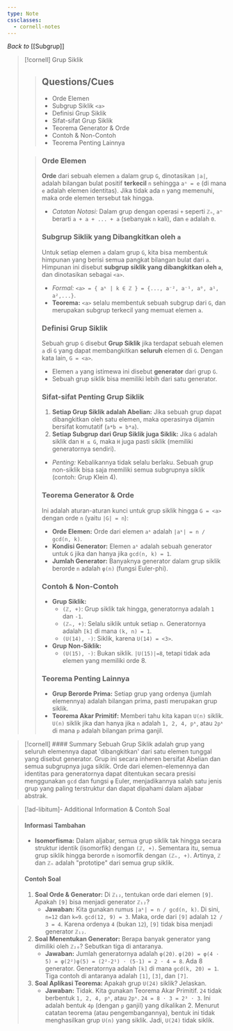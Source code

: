 ```yaml
---
type: Note
cssclasses:
  - cornell-notes
---
```


_Back to_ [[Subgrup]]

> [!cornell] Grup Siklik
> 
> > ## Questions/Cues
> > 
> > - Orde Elemen
> > - Subgrup Siklik `<a>`
> > - Definisi Grup Siklik
> > - Sifat-sifat Grup Siklik
> > - Teorema Generator & Orde
> > - Contoh & Non-Contoh
> > - Teorema Penting Lainnya
> 
> > ### Orde Elemen
> > 
> > **Orde** dari sebuah elemen `a` dalam grup `G`, dinotasikan `|a|`, adalah bilangan bulat positif **terkecil** `n` sehingga `aⁿ = e` (di mana `e` adalah elemen identitas). Jika tidak ada `n` yang memenuhi, maka orde elemen tersebut tak hingga.
> > 
> > - _Catatan Notasi:_ Dalam grup dengan operasi `+` seperti `ℤₙ`, `aⁿ` berarti `a + a + ... + a` (sebanyak `n` kali), dan `e` adalah `0`.
> > 
> > ### Subgrup Siklik yang Dibangkitkan oleh `a`
> > 
> > Untuk setiap elemen `a` dalam grup `G`, kita bisa membentuk himpunan yang berisi semua pangkat bilangan bulat dari `a`. Himpunan ini disebut **subgrup siklik yang dibangkitkan oleh `a`**, dan dinotasikan sebagai `<a>`.
> > 
> > - _Formal:_ `<a> = { aᵏ | k ∈ ℤ } = {..., a⁻², a⁻¹, a⁰, a¹, a²,...}`.
> > - **Teorema:** `<a>` selalu membentuk sebuah subgrup dari `G`, dan merupakan subgrup terkecil yang memuat elemen `a`.
> > 
> > ### Definisi Grup Siklik
> > 
> > Sebuah grup `G` disebut **Grup Siklik** jika terdapat sebuah elemen `a` di `G` yang dapat membangkitkan **seluruh** elemen di `G`. Dengan kata lain, `G = <a>`.
> > 
> > - Elemen `a` yang istimewa ini disebut **generator** dari grup `G`.
> > - Sebuah grup siklik bisa memiliki lebih dari satu generator.
> > 
> > ### Sifat-sifat Penting Grup Siklik
> > 
> > 1. **Setiap Grup Siklik adalah Abelian:** Jika sebuah grup dapat dibangkitkan oleh satu elemen, maka operasinya dijamin bersifat komutatif (`a*b = b*a`).
> > 2. **Setiap Subgrup dari Grup Siklik juga Siklik:** Jika `G` adalah siklik dan `H ≤ G`, maka `H` juga pasti siklik (memiliki generatornya sendiri).
> > 
> > - _Penting:_ Kebalikannya tidak selalu berlaku. Sebuah grup non-siklik bisa saja memiliki semua subgrupnya siklik (contoh: Grup Klein 4).
> > 
> > ### Teorema Generator & Orde
> > 
> > Ini adalah aturan-aturan kunci untuk grup siklik hingga `G = <a>` dengan orde `n` (yaitu `|G| = n`):
> > 
> > - **Orde Elemen:** Orde dari elemen `aᵏ` adalah `|aᵏ| = n / gcd(n, k)`.
> > - **Kondisi Generator:** Elemen `aᵏ` adalah sebuah generator untuk `G` jika dan hanya jika `gcd(n, k) = 1`.
> > - **Jumlah Generator:** Banyaknya generator dalam grup siklik berorde `n` adalah `φ(n)` (fungsi Euler-phi).
> > 
> > ### Contoh & Non-Contoh
> > 
> > - **Grup Siklik:**
> >     - `(ℤ, +)`: Grup siklik tak hingga, generatornya adalah `1` dan `-1`.
> >     - `(ℤₙ, +)`: Selalu siklik untuk setiap `n`. Generatornya adalah `[k]` di mana `(k, n) = 1`.
> >     - `(U(14), ⋅)`: Siklik, karena `U(14) = <3>`.
> > - **Grup Non-Siklik:**
> >     - `(U(15), ⋅)`: Bukan siklik. `|U(15)|=8`, tetapi tidak ada elemen yang memiliki orde 8.
> > 
> > ### Teorema Penting Lainnya
> > 
> > - **Grup Berorde Prima:** Setiap grup yang ordenya (jumlah elemennya) adalah bilangan prima, pasti merupakan grup siklik.
> > - **Teorema Akar Primitif:** Memberi tahu kita kapan `U(n)` siklik. `U(n)` siklik jika dan hanya jika `n` adalah `1, 2, 4, pᵏ`, atau `2pᵏ` di mana `p` adalah bilangan prima ganjil.

> [!cornell] #### Summary
> Sebuah Grup Siklik adalah grup yang seluruh elemennya dapat 'dibangkitkan' dari satu elemen tunggal yang disebut generator. Grup ini secara inheren bersifat Abelian dan semua subgrupnya juga siklik. Orde dari elemen-elemennya dan identitas para generatornya dapat ditentukan secara presisi menggunakan `gcd` dan fungsi `φ` Euler, menjadikannya salah satu jenis grup yang paling terstruktur dan dapat dipahami dalam aljabar abstrak.

> [!ad-libitum]- Additional Information & Contoh Soal
> 
> #### Informasi Tambahan
> 
> - **Isomorfisma:** Dalam aljabar, semua grup siklik tak hingga secara struktur identik (isomorfik) dengan `(ℤ, +)`. Sementara itu, semua grup siklik hingga berorde `n` isomorfik dengan `(ℤₙ, +)`. Artinya, `ℤ` dan `ℤₙ` adalah "prototipe" dari semua grup siklik.
> 
> #### Contoh Soal
> 
> 1. **Soal Orde & Generator:** Di `ℤ₁₂`, tentukan orde dari elemen `[9]`. Apakah `[9]` bisa menjadi generator `ℤ₁₂`?
>     - **Jawaban:** Kita gunakan rumus `|aᵏ| = n / gcd(n, k)`. Di sini, `n=12` dan `k=9`. `gcd(12, 9) = 3`. Maka, orde dari `[9]` adalah `12 / 3 = 4`. Karena ordenya `4` (bukan `12`), `[9]` tidak bisa menjadi generator `ℤ₁₂`.
> 2. **Soal Menentukan Generator:** Berapa banyak generator yang dimiliki oleh `ℤ₂₀`? Sebutkan tiga di antaranya.
>     - **Jawaban:** Jumlah generatornya adalah `φ(20)`. `φ(20) = φ(4 ⋅ 5) = φ(2²)φ(5) = (2²-2¹) ⋅ (5-1) = 2 ⋅ 4 = 8`. Ada 8 generator. Generatornya adalah `[k]` di mana `gcd(k, 20) = 1`. Tiga contoh di antaranya adalah `[1]`, `[3]`, dan `[7]`.
> 3. **Soal Aplikasi Teorema:** Apakah grup `U(24)` siklik? Jelaskan.
>     - **Jawaban:** Tidak. Kita gunakan Teorema Akar Primitif. `24` tidak berbentuk `1, 2, 4, pᵏ`, atau `2pᵏ`. `24 = 8 ⋅ 3 = 2³ ⋅ 3`. Ini adalah bentuk `4p` (dengan `p` ganjil) yang dikalikan 2. Menurut catatan teorema (atau pengembangannya), bentuk ini tidak menghasilkan grup `U(n)` yang siklik. Jadi, `U(24)` tidak siklik.